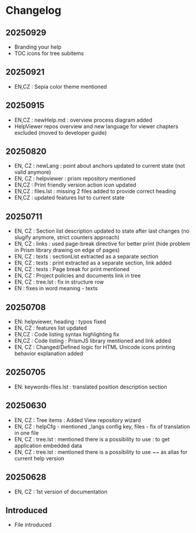 # Changelog

## 20250929
- Branding your help
- TOC icons for tree subitems

## 20250921
- EN,CZ : Sepia color theme mentioned

## 20250915
- EN,CZ : newHelp.md : overview process diagram added
- HelpViewer repos overview and new language for viewer chapters excluded (moved to developer guide)

## 20250820
- EN, CZ : newLang : point about anchors updated to current state (not valid anymore)
- EN, CZ : helpviewer : prism repository mentioned
- EN,CZ : Print friendly version action icon updated
- EN,CZ : files.lst : missing 2 files added to provide correct heading
- EN,CZ : updated features list to current state

## 20250711
- EN, CZ : Section list description updated to state after last changes (no slugify anymore, strict counters approach)
- EN, CZ : links : used page-break directive for better print (hide problem in Prism library drawing on edge of pages)
- EN, CZ : texts : sectionList extracted as a separate section
- EN, CZ : texts : print extracted as a separate section, link added
- EN, CZ : texts : Page break for print mentioned
- EN, CZ : Project policies and documents link in tree
- EN, CZ : tree.lst : fix in structure row
- EN : fixes in word meaning - texts

## 20250708
- EN: helpviewer, heading : typos fixed
- EN, CZ : features list updated
- EN,CZ : Code listing syntax highlighting fix
- EN,CZ : Code listing : PrismJS library mentioned and link added
- EN, CZ : Changed/Defined logic for HTML Unicode icons printing behavior explanation added

## 20250705
- EN: keywords-files.lst : translated position description section

## 20250630
- EN, CZ : Tree items : Added View repository wizard
- EN, CZ : helpCfg - mentioned _langs config key, files - fix of translation in one file
- EN, CZ : tree.lst : mentioned there is a possibility to use : to get application embedded data
- EN, CZ : tree.lst : mentioned there is a possibility to use ~~ as alias for current help version

## 20250628
- EN, CZ : 1st version of documentation

## Introduced
- File introduced
